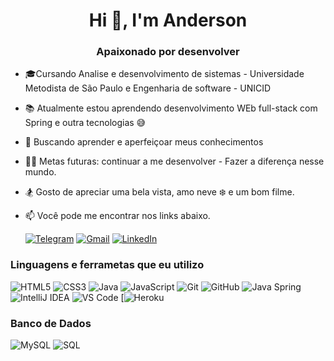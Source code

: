 <h1 align="center">Hi 👋, I'm Anderson</h1>

<h3 align="center">Apaixonado por desenvolver</h3>



- 🎓Cursando Analise e desenvolvimento de sistemas - Universidade Metodista de São Paulo e Engenharia de software - UNICID
- 📚 Atualmente estou aprendendo desenvolvimento WEb full-stack com Spring e outra tecnologias 😅
- :seedling: Buscando aprender e aperfeiçoar meus conhecimentos 
- 💪🏼 Metas futuras: continuar a me desenvolver - Fazer a diferença nesse mundo.
- :snowboarder: Gosto de apreciar uma bela vista, amo neve :snowflake: e um bom filme.


- :mailbox: Você pode me encontrar nos links abaixo.


   [![Telegram](https://img.shields.io/badge/-TELEGRAM-2CA5E0?style=for-the-badge&logo=telegram&logoColor=white)](https://t.me/AndersonCavalcanti)
   [![Gmail](https://img.shields.io/badge/-GMAIL-D14836?style=for-the-badge&logo=gmail&logoColor=white)](mailto:ContatoAndersonCavalcanti@gmail.com)
   [![LinkedIn](https://img.shields.io/badge/-LINKEDIN-0077B5?style=for-the-badge&logo=linkedin&logoColor=white)](https://www.linkedin.com/in/anderson-macedo-513a34115/)

### Linguagens e ferrametas que eu utilizo 


![HTML5](https://img.shields.io/badge/-HTML5-000000?style=flat&logo=html5)
![CSS3](https://img.shields.io/badge/-CSS3-%231572B6?style=flat-square&logo=css3)
![Java](https://img.shields.io/badge/-Java-000000?style=flat&logo=java)
![JavaScript](https://img.shields.io/badge/-JavaScript-000000?style=flat&logo=javascript)
![Git](https://img.shields.io/badge/-Git-222222?style=flat&logo=git&logoColor=F05032)
![GitHub](https://img.shields.io/badge/-GitHub-222222?style=flat&logo=github&logoColor=181717)
![Java Spring](https://img.shields.io/badge/-Spring-222222?style=flat&logo=spring&logoColor=6DB33F)
![IntelliJ IDEA](http://img.shields.io/badge/-IntelliJ%20IDEA-000000?style=flat-square&logo=intellij-idea&logoColor=ffffff)
![VS Code](http://img.shields.io/badge/-VS%20Code-007ACC?style=flat-square&logo=visual-studio-code&logoColor=ffffff)
[![Heroku](https://img.shields.io/badge/-Heroku-430098?style=flat-square&logo=heroku&link=https://github.com/LuizCarlosAbbott/)

### Banco de Dados

![MySQL](https://img.shields.io/badge/-MySQL-black?style=flat-square&logo=mysql)
![SQL](https://img.shields.io/badge/-SQL-000000?style=flat&logo=postgresql)

